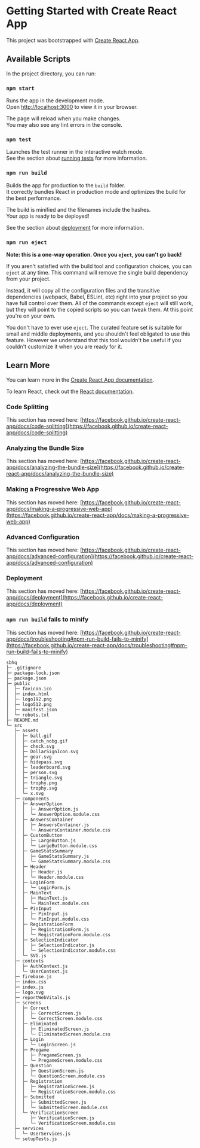 # Getting Started with Create React App

This project was bootstrapped with [Create React App](https://github.com/facebook/create-react-app).

## Available Scripts

In the project directory, you can run:

### `npm start`

Runs the app in the development mode.\
Open [http://localhost:3000](http://localhost:3000) to view it in your browser.

The page will reload when you make changes.\
You may also see any lint errors in the console.

### `npm test`

Launches the test runner in the interactive watch mode.\
See the section about [running tests](https://facebook.github.io/create-react-app/docs/running-tests) for more information.

### `npm run build`

Builds the app for production to the `build` folder.\
It correctly bundles React in production mode and optimizes the build for the best performance.

The build is minified and the filenames include the hashes.\
Your app is ready to be deployed!

See the section about [deployment](https://facebook.github.io/create-react-app/docs/deployment) for more information.

### `npm run eject`

**Note: this is a one-way operation. Once you `eject`, you can't go back!**

If you aren't satisfied with the build tool and configuration choices, you can `eject` at any time. This command will remove the single build dependency from your project.

Instead, it will copy all the configuration files and the transitive dependencies (webpack, Babel, ESLint, etc) right into your project so you have full control over them. All of the commands except `eject` will still work, but they will point to the copied scripts so you can tweak them. At this point you're on your own.

You don't have to ever use `eject`. The curated feature set is suitable for small and middle deployments, and you shouldn't feel obligated to use this feature. However we understand that this tool wouldn't be useful if you couldn't customize it when you are ready for it.

## Learn More

You can learn more in the [Create React App documentation](https://facebook.github.io/create-react-app/docs/getting-started).

To learn React, check out the [React documentation](https://reactjs.org/).

### Code Splitting

This section has moved here: [https://facebook.github.io/create-react-app/docs/code-splitting](https://facebook.github.io/create-react-app/docs/code-splitting)

### Analyzing the Bundle Size

This section has moved here: [https://facebook.github.io/create-react-app/docs/analyzing-the-bundle-size](https://facebook.github.io/create-react-app/docs/analyzing-the-bundle-size)

### Making a Progressive Web App

This section has moved here: [https://facebook.github.io/create-react-app/docs/making-a-progressive-web-app](https://facebook.github.io/create-react-app/docs/making-a-progressive-web-app)

### Advanced Configuration

This section has moved here: [https://facebook.github.io/create-react-app/docs/advanced-configuration](https://facebook.github.io/create-react-app/docs/advanced-configuration)

### Deployment

This section has moved here: [https://facebook.github.io/create-react-app/docs/deployment](https://facebook.github.io/create-react-app/docs/deployment)

### `npm run build` fails to minify

This section has moved here: [https://facebook.github.io/create-react-app/docs/troubleshooting#npm-run-build-fails-to-minify](https://facebook.github.io/create-react-app/docs/troubleshooting#npm-run-build-fails-to-minify)

```
sbhq
├─ .gitignore
├─ package-lock.json
├─ package.json
├─ public
│  ├─ favicon.ico
│  ├─ index.html
│  ├─ logo192.png
│  ├─ logo512.png
│  ├─ manifest.json
│  └─ robots.txt
├─ README.md
└─ src
   ├─ assets
   │  ├─ ball.gif
   │  ├─ catch_nobg.gif
   │  ├─ check.svg
   │  ├─ DollarSignIcon.svg
   │  ├─ gear.svg
   │  ├─ hidepass.svg
   │  ├─ leaderboard.svg
   │  ├─ person.svg
   │  ├─ triangle.svg
   │  ├─ trophy.png
   │  ├─ trophy.svg
   │  └─ x.svg
   ├─ components
   │  ├─ AnswerOption
   │  │  ├─ AnswerOption.js
   │  │  └─ AnswerOption.module.css
   │  ├─ AnswersContainer
   │  │  ├─ AnswersContainer.js
   │  │  └─ AnswersContainer.module.css
   │  ├─ CustomButton
   │  │  ├─ LargeButton.js
   │  │  └─ LargeButton.module.css
   │  ├─ GameStatsSummary
   │  │  ├─ GameStatsSummary.js
   │  │  └─ GameStatsSummary.module.css
   │  ├─ Header
   │  │  ├─ Header.js
   │  │  └─ Header.module.css
   │  ├─ LoginForm
   │  │  └─ LoginForm.js
   │  ├─ MainText
   │  │  ├─ MainText.js
   │  │  └─ MainText.module.css
   │  ├─ PinInput
   │  │  ├─ PinInput.js
   │  │  └─ PinInput.module.css
   │  ├─ RegistrationForm
   │  │  ├─ RegistrationForm.js
   │  │  └─ RegistrationForm.module.css
   │  ├─ SelectionIndicator
   │  │  ├─ SelectionIndicator.js
   │  │  └─ SelectionIndicator.module.css
   │  └─ SVG.js
   ├─ contexts
   │  ├─ AuthContext.js
   │  └─ UserContext.js
   ├─ firebase.js
   ├─ index.css
   ├─ index.js
   ├─ logo.svg
   ├─ reportWebVitals.js
   ├─ screens
   │  ├─ Correct
   │  │  ├─ CorrectScreen.js
   │  │  └─ CorrectScreen.module.css
   │  ├─ Eliminated
   │  │  ├─ EliminatedScreen.js
   │  │  └─ EliminatedScreen.module.css
   │  ├─ Login
   │  │  └─ LoginScreen.js
   │  ├─ Pregame
   │  │  ├─ PregameScreen.js
   │  │  └─ PregameScreen.module.css
   │  ├─ Question
   │  │  ├─ QuestionScreen.js
   │  │  └─ QuestionScreen.module.css
   │  ├─ Registration
   │  │  ├─ RegistrationScreen.js
   │  │  └─ RegistrationScreen.module.css
   │  ├─ Submitted
   │  │  ├─ SubmittedScreen.js
   │  │  └─ SubmittedScreen.module.css
   │  └─ VerificationScreen
   │     ├─ VerificationScreen.js
   │     └─ VerificationScreen.module.css
   ├─ services
   │  └─ UserServices.js
   └─ setupTests.js

```